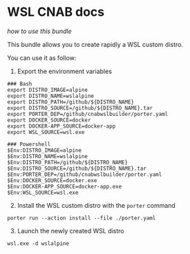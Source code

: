 # WSL CNAB docs
*how to use this bundle*

This bundle allows you to create rapidly a WSL custom distro.

You can use it as follow:
1. Export the environment variables

```
### Bash
export DISTRO_IMAGE=alpine
export DISTRO_NAME=wslalpine
export DISTRO_PATH=/github/${DISTRO_NAME}
export DISTRO_SOURCE=/github/${DISTRO_NAME}.tar
export PORTER_DEP=/github/cnabwslbuilder/porter.yaml
export DOCKER_SOURCE=docker
export DOCKER-APP_SOURCE=docker-app
export WSL_SOURCE=wsl.exe

### Powershell
$Env:DISTRO_IMAGE=alpine
$Env:DISTRO_NAME=wslalpine
$Env:DISTRO_PATH=/github/${DISTRO_NAME}
$Env:DISTRO_SOURCE=/github/${DISTRO_NAME}.tar
$Env:PORTER_DEP=/github/cnabwslbuilder/porter.yaml
$Env:DOCKER_SOURCE=docker.exe
$Env:DOCKER-APP_SOURCE=docker-app.exe
$Env:WSL_SOURCE=wsl.exe
```

2. Install the WSL custom distro with the `porter` command

```
porter run --action install --file ./porter.yaml
```

3. Launch the newly created WSL distro

```
wsl.exe -d wslalpine
```